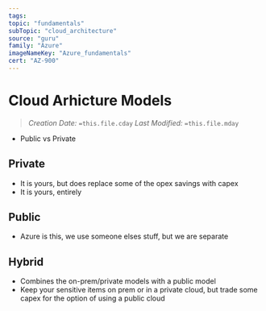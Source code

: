 ```yaml
---
tags:
topic: "fundamentals"
subTopic: "cloud_architecture"
source: "guru"
family: "Azure"
imageNameKey: "Azure_fundamentals"
cert: "AZ-900"
---
```

# Cloud Arhicture Models
> *Creation Date:* `=this.file.cday`
> *Last Modified:* `=this.file.mday`

- Public vs Private

## Private

- It is yours, but does replace some of the opex savings with capex
- It is yours, entirely

## Public

- Azure is this, we use someone elses stuff, but we are separate

## Hybrid

- Combines the on-prem/private models with a public model
- Keep your sensitive items on prem or in a private cloud, but trade some capex for the option of using a public cloud